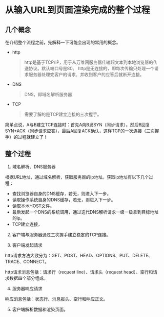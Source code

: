 # 从输入URL到页面渲染完成的整个过程

## 几个概念

在介绍整个流程之前，先解释一下可能会出现的常用的概念。

- http

  > http是基于TCP/IP，用于从万维网服务器传输超文本到本地浏览器的传送协议。默认端口号是80。 http是无连接的，即每次传输只处理一个请求服务器处理完客户的请求，并收到客户的应答后就断开连接。

- DNS

  > DNS，即域名解析服务器

- TCP

  > 需要了解的是TCP建立连接的三次握手。

简单点说，A与B建立TCP连接时：首先A向B发SYN（同步请求），然后B回复SYN+ACK（同步请求应答），最后A回复ACK确认，这样TCP的一次连接（三次握手）的过程就建立了！

## 整个过程

1. 域名解析、DNS服务器

  根据URL地址，通过域名解析，获取服务器的ip地址。获取ip地址有以下几个过程：

  - 查找浏览器自身的DNS缓存，若无，则进入下一步。
  - 读取操作系统自身的DNS缓存，若无，则进入下一步。
  - 读取本地HOST文件。
  - 最后发起一个DNS的系统调用，通过迭代DNS解析请求一级一级拿到目标地址的ip。
  - TCP建立连接，

2. 客户端与服务器通过三次握手建立稳定的TCP连接。

3. 客户端发起请求

  http请求方法大致分为：GET、POST、HEAD、OPTIONS、PUT、DELETE、TRACE、CONNECT。

  http请求消息包括：请求行（request line）、请求头（request head）、空行和请求数据四个部分组成。

4. 服务器响应请求

  响应消息包括：状态行、消息报头、空行和响应正文。

5. 客户端解析数据和渲染页面。
